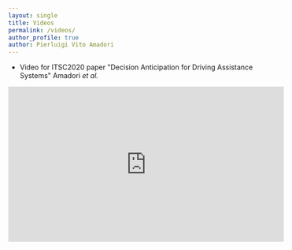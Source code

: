 ```yaml
---
layout: single
title: Videos
permalink: /videos/ 
author_profile: true
author: Pierluigi Vito Amadori
---
```


* Video for ITSC2020 paper "Decision Anticipation for Driving Assistance Systems" Amadori *et al.*

<iframe width="560" height="315" src="https://www.youtube.com/embed/VQJKs68HE0k" frameborder="0" allow="autoplay; encrypted-media" allowfullscreen></iframe>
